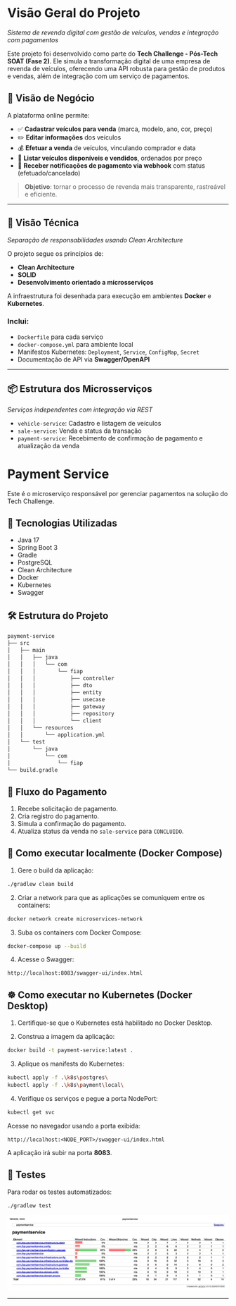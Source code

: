 # Visão Geral do Projeto


*Sistema de revenda digital com gestão de veículos, vendas e integração com pagamentos*

Este projeto foi desenvolvido como parte do **Tech Challenge - Pós-Tech SOAT (Fase 2)**. Ele simula a transformação digital de uma empresa de revenda de veículos, oferecendo uma API robusta para gestão de produtos e vendas, além de integração com um serviço de pagamentos.




## 🎯 Visão de Negócio

A plataforma online permite:

- ✅ **Cadastrar veículos para venda** (marca, modelo, ano, cor, preço)
- ✏️ **Editar informações** dos veículos
- 💰 **Efetuar a venda** de veículos, vinculando comprador e data
- 📃 **Listar veículos disponíveis e vendidos**, ordenados por preço
- 🔄 **Receber notificações de pagamento via webhook** com status (efetuado/cancelado)

> **Objetivo**: tornar o processo de revenda mais transparente, rastreável e eficiente.

---

## 🧱 Visão Técnica

*Separação de responsabilidades usando Clean Architecture*

O projeto segue os princípios de:
- **Clean Architecture**
- **SOLID**
- **Desenvolvimento orientado a microsserviços**

A infraestrutura foi desenhada para execução em ambientes **Docker** e **Kubernetes**.

### Inclui:
- `Dockerfile` para cada serviço
- `docker-compose.yml` para ambiente local
- Manifestos Kubernetes: `Deployment`, `Service`, `ConfigMap`, `Secret`
- Documentação de API via **Swagger/OpenAPI**

---

## 📦 Estrutura dos Microsserviços

*Serviços independentes com integração via REST*

- `vehicle-service`: Cadastro e listagem de veículos
- `sale-service`: Venda e status da transação
- `payment-service`: Recebimento de confirmação de pagamento e atualização da venda




# Payment Service

Este é o microserviço responsável por gerenciar pagamentos na solução do Tech Challenge.

## 🚀 Tecnologias Utilizadas

- Java 17
- Spring Boot 3
- Gradle
- PostgreSQL
- Clean Architecture
- Docker
- Kubernetes
- Swagger

## 🛠️ Estrutura do Projeto

```
payment-service
├── src
│   ├── main
│   │   ├── java
│   │   │   └── com
│   │   │       └── fiap
│   │   │           ├── controller
│   │   │           ├── dto
│   │   │           ├── entity
│   │   │           ├── usecase
│   │   │           ├── gateway
│   │   │           ├── repository
│   │   │           └── client
│   │   └── resources
│   │       └── application.yml
│   └── test
│       └── java
│           └── com
│               └── fiap
└── build.gradle
```

## 🚦 Fluxo do Pagamento

1. Recebe solicitação de pagamento.
2. Cria registro do pagamento.
3. Simula a confirmação do pagamento.
4. Atualiza status da venda no `sale-service` para `CONCLUIDO`.

## 🚀 Como executar localmente (Docker Compose)

1. Gere o build da aplicação:

```bash
./gradlew clean build
```

2. Criar a network para que as aplicações se comuniquem entre os containers:


```bash
docker network create microservices-network
```

3. Suba os containers com Docker Compose:

```bash
docker-compose up --build
```

4. Acesse o Swagger:

```
http://localhost:8083/swagger-ui/index.html
```

## ☸️ Como executar no Kubernetes (Docker Desktop)

1. Certifique-se que o Kubernetes está habilitado no Docker Desktop.

2. Construa a imagem da aplicação:

```bash
docker build -t payment-service:latest .
```

3. Aplique os manifests do Kubernetes:

```bash
kubectl apply -f .\k8s\postgres\
kubectl apply -f .\k8s\payment\local\
```

4. Verifique os serviços e pegue a porta NodePort:

```bash
kubectl get svc
```

Acesse no navegador usando a porta exibida:

```
http://localhost:<NODE_PORT>/swagger-ui/index.html
```

A aplicação irá subir na porta **8083**.

## 🧪 Testes

Para rodar os testes automatizados:

```bash
./gradlew test
```
![Cobertura de Testes](images/Cobertura%20de%20Testes%20-%20payment-service.png)

---


